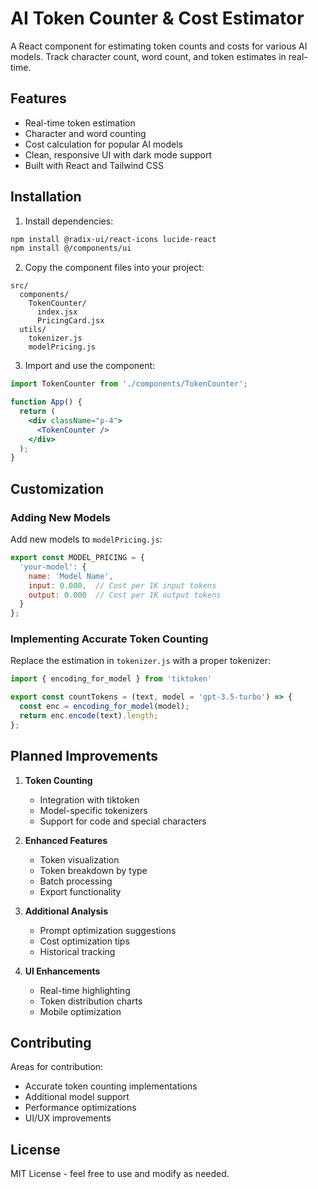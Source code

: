 # AI Token Counter & Cost Estimator

A React component for estimating token counts and costs for various AI models. Track character count, word count, and token estimates in real-time.

## Features

- Real-time token estimation
- Character and word counting
- Cost calculation for popular AI models
- Clean, responsive UI with dark mode support
- Built with React and Tailwind CSS

## Installation

1. Install dependencies:
```bash
npm install @radix-ui/react-icons lucide-react
npm install @/components/ui
```

2. Copy the component files into your project:
```
src/
  components/
    TokenCounter/
      index.jsx
      PricingCard.jsx
  utils/
    tokenizer.js
    modelPricing.js
```

3. Import and use the component:
```jsx
import TokenCounter from './components/TokenCounter';

function App() {
  return (
    <div className="p-4">
      <TokenCounter />
    </div>
  );
}
```

## Customization

### Adding New Models

Add new models to `modelPricing.js`:
```javascript
export const MODEL_PRICING = {
  'your-model': {
    name: 'Model Name',
    input: 0.000,  // Cost per 1K input tokens
    output: 0.000  // Cost per 1K output tokens
  }
};
```

### Implementing Accurate Token Counting

Replace the estimation in `tokenizer.js` with a proper tokenizer:
```javascript
import { encoding_for_model } from 'tiktoken'

export const countTokens = (text, model = 'gpt-3.5-turbo') => {
  const enc = encoding_for_model(model);
  return enc.encode(text).length;
};
```

## Planned Improvements

1. **Token Counting**
   - Integration with tiktoken
   - Model-specific tokenizers
   - Support for code and special characters

2. **Enhanced Features**
   - Token visualization
   - Token breakdown by type
   - Batch processing
   - Export functionality

3. **Additional Analysis**
   - Prompt optimization suggestions
   - Cost optimization tips
   - Historical tracking

4. **UI Enhancements**
   - Real-time highlighting
   - Token distribution charts
   - Mobile optimization

## Contributing

Areas for contribution:
- Accurate token counting implementations
- Additional model support
- Performance optimizations
- UI/UX improvements

## License

MIT License - feel free to use and modify as needed.